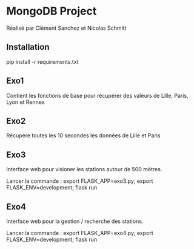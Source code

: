 # MongoDB Project

Réalisé par Clément Sanchez et Nicolas Schmitt

## Installation

pip install -r requirements.txt

## Exo1

Contient les fonctions de base pour récupérer des valeurs de Lille, Paris, Lyon et Rennes

## Exo2 

Récupere toutes les 10 secondes les données de Lille et Paris

## Exo3 

Interface web pour visioner les stations autour de 500 mètres.

Lancer la commande :
    export FLASK_APP=exo3.py;
    export FLASK_ENV=development;
    flask run

## Exo4

Interface web pour la gestion / recherche des stations.

Lancer la commande :
    export FLASK_APP=exo4.py;
    export FLASK_ENV=development;
    flask run